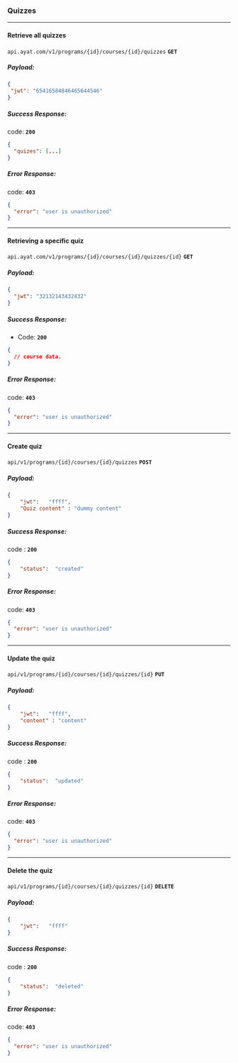 ### Quizzes

<hr />

#### Retrieve all quizzes

`api.ayat.com/v1/programs/{id}/courses/{id}/quizzes` **`GET`**

##### Payload:

```Json
{
 "jwt": "65416584846465644546"
}
```

##### Success Response:

code: **`200`**

```json
{
  "quizes": [...]
}
```

##### Error Response:

code: **`403`**

```json
{
  "error": "user is unauthorized"
}
```

<hr />

#### Retrieving a specific quiz

`api.ayat.com/v1/programs/{id}/courses/{id}/quizzes/{id}` **`GET`**

##### Payload:

```json
{
  "jwt": "32132143432432"
}
```

##### Success Response:

- Code: **`200`**

```json
{
  // course data.
}
```

##### Error Response:

code: **`403`**

```json
{
  "error": "user is unauthorized"
}
```

<hr />

#### Create quiz

`api/v1/programs/{id}/courses/{id}/quizzes` **`POST`**

##### Payload:

```Json
{
    "jwt":   "ffff",
    "Quiz content" : "dummy content"
}

```

##### Success Response:

code : **`200`**

```Json
{
    "status":  "created"
}
```

##### Error Response:

code: **`403`**

```json
{
  "error": "user is unauthorized"
}
```

<hr />

#### Update the quiz

`api/v1/programs/{id}/courses/{id}/quizzes/{id}` **`PUT`**

##### Payload:

```Json
{
    "jwt":   "ffff",
    "content" : "content"
}

```

##### Success Response:

code : **`200`**

```Json
{
    "status":  "updated"
}
```

##### Error Response:

code: **`403`**

```json
{
  "error": "user is unauthorized"
}
```

<hr />

#### Delete the quiz

`api/v1/programs/{id}/courses/{id}/quizzes/{id}` **`DELETE`**

##### Payload:

```Json
{
    "jwt":   "ffff"
}

```

##### Success Response:

code : **`200`**

```Json
{
    "status":  "deleted"
}
```

##### Error Response:

code: **`403`**

```json
{
  "error": "user is unauthorized"
}
```
